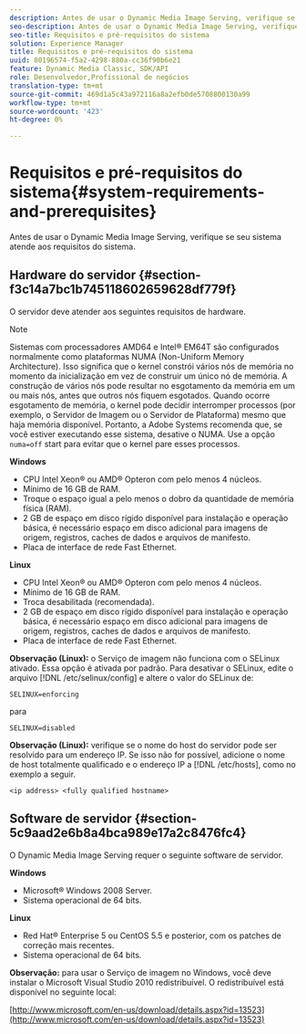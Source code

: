 ```yaml
---
description: Antes de usar o Dynamic Media Image Serving, verifique se seu sistema atende aos requisitos do sistema.
seo-description: Antes de usar o Dynamic Media Image Serving, verifique se seu sistema atende aos requisitos do sistema.
seo-title: Requisitos e pré-requisitos do sistema
solution: Experience Manager
title: Requisitos e pré-requisitos do sistema
uuid: 80196574-f5a2-4298-880a-cc36f90b6e21
feature: Dynamic Media Classic, SDK/API
role: Desenvolvedor,Profissional de negócios
translation-type: tm+mt
source-git-commit: 469d1a5c43a972116a8a2efb0de5708800130a99
workflow-type: tm+mt
source-wordcount: '423'
ht-degree: 0%

---
```



# Requisitos e pré-requisitos do sistema{#system-requirements-and-prerequisites}

Antes de usar o Dynamic Media Image Serving, verifique se seu sistema atende aos requisitos do sistema.

## Hardware do servidor {#section-f3c14a7bc1b745118602659628df779f}

O servidor deve atender aos seguintes requisitos de hardware.

>[!NOTE]
>
>Sistemas com processadores AMD64 e Intel® EM64T são configurados normalmente como plataformas NUMA (Non-Uniform Memory Architecture). Isso significa que o kernel constrói vários nós de memória no momento da inicialização em vez de construir um único nó de memória. A construção de vários nós pode resultar no esgotamento da memória em um ou mais nós, antes que outros nós fiquem esgotados. Quando ocorre esgotamento de memória, o kernel pode decidir interromper processos (por exemplo, o Servidor de Imagem ou o Servidor de Plataforma) mesmo que haja memória disponível. Portanto, a Adobe Systems recomenda que, se você estiver executando esse sistema, desative o NUMA. Use a opção `numa=off` start para evitar que o kernel pare esses processos.

**Windows**

* CPU Intel Xeon® ou AMD® Opteron com pelo menos 4 núcleos.
* Mínimo de 16 GB de RAM.
* Troque o espaço igual a pelo menos o dobro da quantidade de memória física (RAM).
* 2 GB de espaço em disco rígido disponível para instalação e operação básica, é necessário espaço em disco adicional para imagens de origem, registros, caches de dados e arquivos de manifesto.
* Placa de interface de rede Fast Ethernet.

**Linux**

* CPU Intel Xeon® ou AMD® Opteron com pelo menos 4 núcleos.
* Mínimo de 16 GB de RAM.
* Troca desabilitada (recomendada).
* 2 GB de espaço em disco rígido disponível para instalação e operação básica, é necessário espaço em disco adicional para imagens de origem, registros, caches de dados e arquivos de manifesto.
* Placa de interface de rede Fast Ethernet.

**Observação (Linux):** o Serviço de imagem não funciona com o SELinux ativado. Essa opção é ativada por padrão. Para desativar o SELinux, edite o arquivo [!DNL /etc/selinux/config] e altere o valor do SELinux de:

`SELINUX=enforcing`

para

`SELINUX=disabled`

**Observação (Linux):** verifique se o nome do host do servidor pode ser resolvido para um endereço IP. Se isso não for possível, adicione o nome de host totalmente qualificado e o endereço IP a [!DNL /etc/hosts], como no exemplo a seguir.

`<ip address> <fully qualified hostname>`

## Software de servidor {#section-5c9aad2e6b8a4bca989e17a2c8476fc4}

O Dynamic Media Image Serving requer o seguinte software de servidor.

**Windows**

* Microsoft® Windows 2008 Server.
* Sistema operacional de 64 bits.

**Linux**

* Red Hat® Enterprise 5 ou CentOS 5.5 e posterior, com os patches de correção mais recentes.
* Sistema operacional de 64 bits.

**Observação:** para usar o Serviço de imagem no Windows, você deve instalar o Microsoft Visual Studio 2010 redistribuível. O redistribuível está disponível no seguinte local:

[http://www.microsoft.com/en-us/download/details.aspx?id=13523](http://www.microsoft.com/en-us/download/details.aspx?id=13523)

